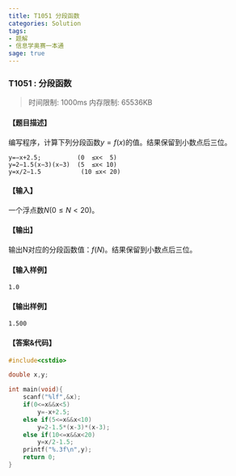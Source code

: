 ```yaml
---
title: T1051 分段函数
categories: Solution
tags:
- 题解
- 信息学奥赛一本通
sage: true
---
```


### T1051 : 分段函数

> 时间限制: $1000 \text{ms}$ 内存限制: $65536 \text{KB}$

<!-- more -->

#### 【题目描述】

编写程序，计算下列分段函数$y=f(x)$的值。结果保留到小数点后三位。

```
y=−x+2.5;          (0  ≤x<  5)
y=2−1.5(x−3)(x−3)  (5  ≤x< 10)
y=x/2−1.5           (10 ≤x< 20)
```

#### 【输入】

一个浮点数$N(0 \leq N<20)$。

#### 【输出】

输出N对应的分段函数值：$f(N)$。结果保留到小数点后三位。

#### 【输入样例】

```
1.0
```

#### 【输出样例】

```
1.500
```

#### 【答案&代码】

```cpp
#include<cstdio>

double x,y;

int main(void){
    scanf("%lf",&x);
    if(0<=x&&x<5)
        y=-x+2.5;
    else if(5<=x&&x<10)
        y=2-1.5*(x-3)*(x-3);
    else if(10<=x&&x<20)
        y=x/2-1.5;
    printf("%.3f\n",y);
    return 0;
}
```
